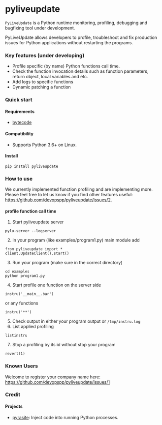 # pyliveupdate
`PyLiveUpdate` is a Python runtime monitoring, profiling, debugging and bugfixing tool under development.

PyLiveUpdate allows developers to profile, troubleshoot and fix production issues for Python applications without restarting the programs.

### Key features (under developing)

* Profile specific (by name) Python functions call time.
* Check the function invocation details such as function parameters, return object, local variables and etc.
* Add logs to specific functions
* Dynamic patching a function

### Quick start

#### Requirements
* [bytecode](https://github.com/vstinner/bytecode)

#### Compatibility
* Supports Python 3.6+ on Linux. 

#### Install

```
pip install pyliveupdate
```

### How to use
We currently implemented function profiling and are implementing more.
Please feel free to let us know if you find other features useful: https://github.com/devopspp/pyliveupdate/issues/2.

#### profile function call time

1. Start pyliveupdate server
```
pylu-server --logserver
```
2. In your program (like examples/program1.py) main module add 
```	
from pyliveupdate import *
client.UpdateClient().start()
```
3. Run your program (make sure in the correct directory)
```
cd examples
python program1.py
```
4. Start profile one function on the server side
```
instru('__main__.bar')
```
or any functions
```
instru('**')
```
5. Check output in either your program output or `/tmp/instru.log`
6. List applied profiling
```
listinstru
```
7. Stop a profiling by its id without stop your program
```
revert(1)
```


### Known Users
Welcome to register your company name here: https://github.com/devopspp/pyliveupdate/issues/1

### Credit
#### Projects
* [pyrasite](https://github.com/lmacken/pyrasite): Inject code into running Python processes.
